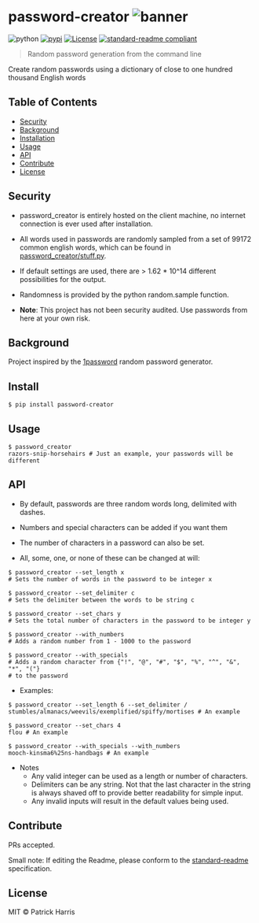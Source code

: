 # password-creator ![banner](https://raw.githubusercontent.com/patrickleweryharris/password_creator/master/img/logo.png)


![python](https://img.shields.io/badge/python-3-blue.svg?style=flat-square)
[![pypi](https://img.shields.io/badge/pypi-v1.1.0-blue.svg?style=flat-square)](https://pypi.python.org/pypi/anagram-solver) [![License](https://img.shields.io/badge/license-MIT-blue.svg?style=flat-square)](https://github.com/patrickleweryharris/anagram-solver/blob/master/LICENSE) [![standard-readme compliant](https://img.shields.io/badge/standard--readme-OK-green.svg?style=flat-square)](https://github.com/RichardLitt/standard-readme)


> Random password generation from the command line

Create random passwords using a dictionary of close to one hundred thousand English words

## Table of Contents

- [Security](#security)
- [Background](#background)
- [Installation](#installation)
- [Usage](#usage)
- [API](#api)
- [Contribute](#contribute)
- [License](#license)

## Security

- password_creator is entirely hosted on the client machine, no internet connection is ever used after installation.

- All words used in passwords are randomly sampled from a set of 99172 common english words, which can be found in [password_creator/stuff.py](https://github.com/patrickleweryharris/password_creator/blob/master/password_creator/stuff.py).

- If default settings are used, there are > 1.62 * 10^14 different possibilities for the output.

- Randomness is provided by the python random.sample function.

- **Note**: This project has not been security audited. Use passwords from here at your own risk.

## Background

Project inspired by the [1password](https://github.com/AgileBits) random password generator.

## Install

```shell
$ pip install password-creator
```

## Usage

```shell
$ password_creator
razors-snip-horsehairs # Just an example, your passwords will be different
```

## API
- By default, passwords are three random words long, delimited with dashes.

- Numbers and special characters can be added if you want them

- The number of characters in a password can also be set.

- All, some, one, or none of these can be changed at will:

```shell
$ password_creator --set_length x
# Sets the number of words in the password to be integer x
```

```shell
$ password_creator --set_delimiter c
# Sets the delimiter between the words to be string c
```
```shell
$ password_creator --set_chars y
# Sets the total number of characters in the password to be integer y
```
```shell
$ password_creator --with_numbers
# Adds a random number from 1 - 1000 to the password
```
```shell
$ password_creator --with_specials
# Adds a random character from {"!", "@", "#", "$", "%", "^", "&", "*", "("}
# to the password
```
- Examples:
```shell
$ password_creator --set_length 6 --set_delimiter /
stumbles/almanacs/weevils/exemplified/spiffy/mortises # An example
```
```shell
$ password_creator --set_chars 4
flou # An example
```
```shell
$ password_creator --with_specials --with_numbers                                    
mooch-kinsma6%25ns-handbags # An example
```
- Notes
  - Any valid integer can be used as a length or number of characters.
  - Delimiters can be any string. Not that the last character in the string is always shaved off to provide better readability for simple input.  
  - Any invalid inputs will result in the default values being used.  

## Contribute

PRs accepted.

Small note: If editing the Readme, please conform to the [standard-readme](https://github.com/RichardLitt/standard-readme) specification.

## License

MIT © Patrick Harris
